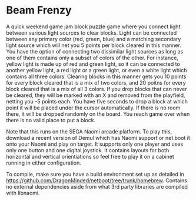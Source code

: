 Beam Frenzy
===========

A quick weekend game jam block puzzle game where you connect light between various light sources to clear blocks. Light can be connected between any primary color (red, green, blue) and a matching secondary light source which will net you 5 points per block cleared in this manner. You have the option of connecting two dissimilar light sources as long as one of them contains only a subset of colors of the other. For instance, yellow light is made up of red and green light, so it can be connected to another yellow light, a red light or a green light, or even a white light which contains all three colors. Clearing blocks in this manner gets you 10 points for every block cleared that is a mix of two colors, and 20 poitns for every block cleared that is a mix of all 3 colors. If you drop blocks that can never be cleared, they will be marked with an X and removed from the playfield, netting you -5 points each. You have five seconds to drop a block at which point it will be placed under the cursor automatically. If there is no room there, it will be dropped randomly on the board. You reach game over when there is no valid place to put a block.

Note that this runs on the SEGA Naomi arcade platform. To play this, download a recent version of Demul which has Naomi support or net boot it onto your Naomi and play on target. It supports only one player and uses only one button and one digital joystick. It contains layouts for both horizontal and vertical orientiations so feel free to play it on a cabinet running in either configuration.

To compile, make sure you have a build environment set up as detailed in https://github.com/DragonMinded/netboot/tree/trunk/homebrew. Contains no external dependencies aside from what 3rd party libraries are compiled with libnaomi.
